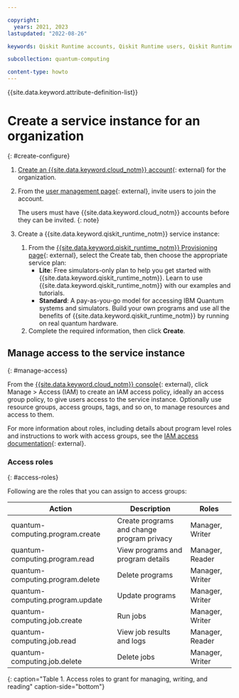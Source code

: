 ```yaml
---

copyright:
  years: 2021, 2023
lastupdated: "2022-08-26"

keywords: Qiskit Runtime accounts, Qiskit Runtime users, Qiskit Runtime administration

subcollection: quantum-computing

content-type: howto
---
```


{{site.data.keyword.attribute-definition-list}}


# Create a service instance for an organization
{: #create-configure}

1. [Create an {{site.data.keyword.cloud_notm}} account](https://cloud.ibm.com/registration){: external} for the organization.
2. From the [user management page](https://cloud.ibm.com/iam/overview){: external}, invite users to join the account.

   The users must have {{site.data.keyword.cloud_notm}} accounts before they can be invited.
   {: note}

3. Create a {{site.data.keyword.qiskit_runtime_notm}} service instance:
   1. From the [{{site.data.keyword.qiskit_runtime_notm}} Provisioning page](/catalog/services/quantum-computing){: external}, select the Create tab, then choose the appropriate service plan:
      - **Lite**: Free simulators-only plan to help you get started with {{site.data.keyword.qiskit_runtime_notm}}. Learn to use {{site.data.keyword.qiskit_runtime_notm}} with our examples and tutorials.
      - **Standard**: A pay-as-you-go model for accessing IBM Quantum systems and simulators. Build your own programs and use all the benefits of {{site.data.keyword.qiskit_runtime_notm}} by running on real quantum hardware.
   2. Complete the required information, then click **Create**.

## Manage access to the service instance
{: #manage-access}

From the [{{site.data.keyword.cloud_notm}} console](/iam/overview){: external}, click Manage > Access (IAM) to create an IAM access policy, ideally an access group policy, to give users access to the service instance. Optionally use resource groups, access groups, tags, and so on, to manage resources and access to them.

For more information about roles, including details about program level roles and instructions to work with access groups, see the [IAM access documentation](/docs/account?topic=account-userroles){: external}.

### Access roles
{: #access-roles}

Following are the roles that you can assign to access groups:

|Action | Description | Roles |
|---|---|---|
|quantum-computing.program.create | Create programs and change program privacy | Manager, Writer|
|quantum-computing.program.read | View programs and program details | Manager, Reader|
|quantum-computing.program.delete | Delete programs | Manager, Writer|
|quantum-computing.program.update | Update programs | Manager, Writer|
|quantum-computing.job.create | Run jobs | Manager, Writer|
|quantum-computing.job.read | View job results and logs | Manager, Reader|
|quantum-computing.job.delete | Delete jobs | Manager, Writer|
{: caption="Table 1. Access roles to grant for managing, writing, and reading" caption-side="bottom"}
